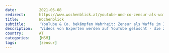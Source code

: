 ```yaml
---
date:          2021-05-08
redirect:      https://www.wochenblick.at/youtube-und-co-zensur-als-waffe-im-informationskrieg/
title:         Wochenblick
subtitle:      'YouTube & Co. bekämpfen Wahrheit: Zensur als Waffe im Informationskrieg'
description:   'Videos von Experten werden auf YouTube gelöscht - die Zensurwut der Obrigkeit ist schwindelerregend, vor allem seit Corona.'
country:       AT
categories:    [MSM]
tags:          [zensur]
---
```

